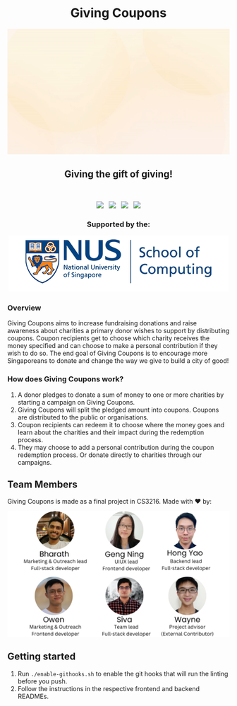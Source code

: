 <h1 align="center">Giving Coupons</h1>

<div align='center'>
  <img src="assets/giving-coupons.gif">
</div>

<h2 align="center">Giving the gift of giving!</h2>

<br>

<p align="center">
<img src="https://github.com/Giving-Coupons/giving-coupons/actions/workflows/build-docker-images.yml/badge.svg" /> 
&nbsp; 
<img src="https://github.com/Giving-Coupons/giving-coupons/actions/workflows/lint-frontend.yml/badge.svg"/>
&nbsp; 
<img src="https://github.com/Giving-Coupons/giving-coupons/actions/workflows/build-frontend.yml/badge.svg"/>
&nbsp; 
<img src="https://github.com/Giving-Coupons/giving-coupons/actions/workflows/lint-backend.yml/badge.svg"/>
</p>

<h3 align="center">Supported by the:</h3>

<p align="center"><img src="assets/logo-soc.png"/></p>

### Overview

Giving Coupons aims to increase fundraising donations and raise awareness about charities a primary donor wishes to support by distributing coupons. Coupon recipients get to choose which charity receives the money specified and can choose to make a personal contribution if they wish to do so. The end goal of Giving Coupons is to encourage more Singaporeans to donate and change the way we give to build a city of good!

### How does Giving Coupons work?

1. A donor pledges to donate a sum of money to one or more charities by starting a campaign on Giving Coupons.
1. Giving Coupons will split the pledged amount into coupons. Coupons are distributed to the public or organisations.
1. Coupon recipients can redeem it to choose where the money goes and learn about the charities and their impact during the redemption process.
1. They may choose to add a personal contribution during the coupon redemption process. Or donate directly to charities through our campaigns.

## Team Members

Giving Coupons is made as a final project in CS3216. Made with ❤️ by:

<div align='center'>
  <img src="assets/roles.png">
</div>

## Getting started

1. Run `./enable-githooks.sh` to enable the git hooks that will run the linting before you push.
1. Follow the instructions in the respective frontend and backend READMEs.
